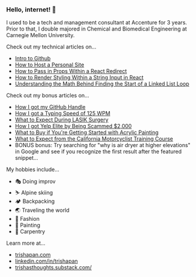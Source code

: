 ### Hello, internet! 👋

I used to be a tech and management consultant at Accenture for 3 years. Prior to that, I double majored in Chemical and Biomedical Engineering at Carnegie Mellon University. 


Check out my technical articles on...
- [Intro to Github](https://trishapan.medium.com/intro-to-github-101-what-is-github-384b598c69a9#c43e-7af934d2004e)
- [How to Host a Personal Site](https://trishapan.medium.com/how-to-host-a-personal-site-github-pages-dce9b10316c1)
- [How to Pass in Props Within a React Redirect](https://trishapan.medium.com/react-router-dom-how-to-pass-in-props-within-a-redirect-d414a46bcd60)
- [How to Render Styling Within a String Input in React](https://trishapan.medium.com/react-how-to-format-text-within-a-string-with-dangerouslysetinnerhtml-9bafcfeb2487)
- [Understanding the Math Behind Finding the Start of a Linked List Loop](https://trishapan.medium.com/linked-list-cycle-ii-understanding-the-math-behind-it-c047f420e09a)

Check out my bonus articles on...
- [How I got my GitHub Handle](https://trishapan.medium.com/how-i-got-my-github-handle-trisha-41c65bf9d47d)
- [How I got a Typing Speed of 125 WPM](https://trishasthoughts.substack.com/p/runescape-is-the-reason-why-i-type)
- [What to Expect During LASIK Surgery](https://trishapan.medium.com/20-20-in-2020-my-lasik-experience-ebab2138455d)
- [How I got Yelp Elite by Being Scammed $2,000](https://trishapan.medium.com/how-i-got-yelp-elite-because-i-got-scammed-2-000-615ada989cfe)
- [What to Buy if You're Getting Started with Acrylic Painting](https://panemera.wordpress.com/2020/02/02/basic-intro-acrylic-painting-supplies/)
- [What to Expect from the California Motorcyclist Training Course](https://trishapan.medium.com/my-motorcyclist-training-course-mtc-experience-3ffdb2259ab8)
- BONUS bonus: Try searching for "why is air dryer at higher elevations" in Google and see if you recognize the first result after the featured snippet...

My hobbies include...
- 🎭 Doing improv
- ⛷ Alpine skiing 
- 🏕 Backpacking
- 🌏 Traveling the world
- 👗 Fashion
- 🎨 Painting
- 👷 Carpentry


Learn more at...

- [trishapan.com](https://trishapan.com/)
- [linkedin.com/in/trishapan](https://www.linkedin.com/in/trishapan)
- [trishasthoughts.substack.com/](https://trishasthoughts.substack.com/)
<!--
**patricia-pan/patricia-pan** is a ✨ _special_ ✨ repository because its `README.md` (this file) appears on your GitHub profile.

Here are some ideas to get you started:

- 🔭 I’m currently working on ...
- 🌱 I’m currently learning ...
- 👯 I’m looking to collaborate on ...
- 🤔 I’m looking for help with ...
- 💬 Ask me about ...
- 📫 How to reach me: ...
- 😄 Pronouns: ...
- ⚡ Fun fact: ...
-->
